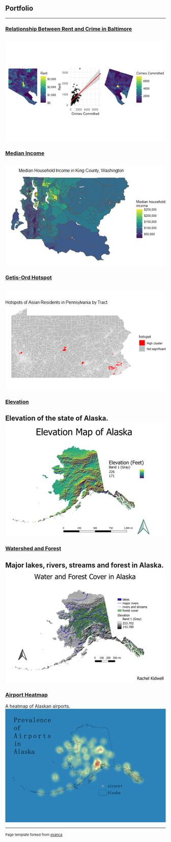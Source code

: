 ## Portfolio
---
### [Relationship Between Rent and Crime in Baltimore](/RentRelationshipsBaltimore/index)
[<img src="RentRelationshipsBaltimore/BaltRentCover.png?raw=true"/>](/RentRelationshipsBaltimore/index)
---
### [Median Income](/Project4/index)
[<img src="Project4/KingCountyIncome.png?raw=true"/>](/Project4/index)
---
### [Getis-Ord Hotspot](/Project5/index)
[<img src="Project5/AsianHotspotPA.png?raw=true"/>](/Project5/index)
---
### [Elevation](/project2/index)
Elevation of the state of Alaska.
[<img src="project2/alaskaelev.png?raw=true"/>](/project2/index)
---
### [Watershed and Forest](/project3/index)
Major lakes, rivers, streams and forest in Alaska.
[<img src="project3/waterandtrees.png?raw=true"/>](/project3/index)
---
### [Airport Heatmap](/project1/index)
A heatmap of Alaskan airports.
[<img src="project1/heatairports.png?raw=true"/>](/project1/index)






---
<p style="font-size:11px">Page template forked from <a href="https://github.com/evanca/quick-portfolio">evanca</a></p>
<!-- Remove above link if you don't want to attibute -->
